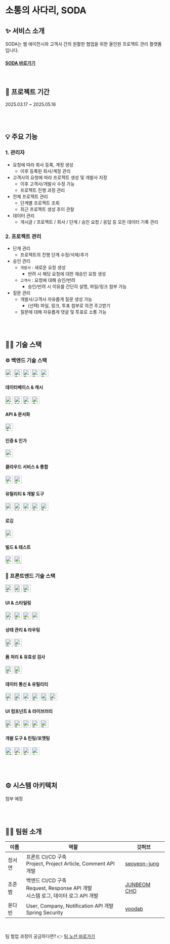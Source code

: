 # 소통의 사다리, SODA

## ✨ 서비스 소개
SODA는 웹 에이전시와 고객사 간의 원활한 협업을 위한
올인원 프로젝트 관리 플랫폼입니다.
#### [SODA 바로가기](https://www.s0da.co.kr/)

<br/>

## 🏃 프로젝트 기간
 2025.03.17 ~ 2025.05.16

 <br/>
<br/>

## 💡 주요 기능
### 1. 관리자
- 요청에 따라 회사 등록, 계정 생성
  - 이후 등록된 회사/계정 관리
- 고객사의 요청에 따라 프로젝트 생성 및 개발사 지정
  - 이후 고객사/개발사 수정 가능
  - 프로젝트 진행 과정 관리
- 전체 프로젝트 관리
  - 단계별 프로젝트 조회
  - 최근 프로젝트 생성 추이 관찰
- 데이터 관리
  - 게시글 / 프로젝트 / 회사 / 단계 / 승인 요청 / 응답 등 모든 데이터 기록 관리
### 2. 프로젝트 관리
- 단계 관리
  - 프로젝트의 진행 단계 수정/삭제/추가
- 승인 관리
  - `개발사` : 새로운 요청 생성
    - 반려 시 해당 요청에 대한 재승인 요청 생성
  - `고객사` : 요청에 대해 승인/반려
    - 승인/반려 시 이유를 간단히 설명, 파일/링크 첨부 가능
- 질문 관리
  - 개발사/고객사 자유롭게 질문 생성 가능
    - (선택) 파일, 링크, 투표 첨부로 의견 주고받기
  - 질문에 대해 자유롭게 댓글 및 투표로 소통 가능

<br/>
<br/>

## 👨‍🔧 기술 스택
### ⚙️ 백엔드 기술 스택
<p>
  <img src="https://img.shields.io/badge/Java-17-007396?style=for-the-badge&logo=java&logoColor=white" alt="Java 17" height="24"/>
  <img src="https://img.shields.io/badge/Spring%20Boot-3.4.3-6DB33F?style=for-the-badge&logo=springboot&logoColor=white" alt="Spring Boot 3.4.3" height="24"/>
  <img src="https://img.shields.io/badge/Spring%20Data%20JPA-6DB33F?style=for-the-badge&logo=spring&logoColor=white" alt="Spring Data JPA" height="24"/>
  <img src="https://img.shields.io/badge/Spring%20Security-6DB33F?style=for-the-badge&logo=spring&logoColor=white" alt="Spring Security" height="24"/>
  <img src="https://img.shields.io/badge/Spring%20MVC-6DB33F?style=for-the-badge&logo=spring&logoColor=white" alt="Spring MVC" height="24"/>
</p>

#### 데이터베이스 & 캐시
<p>
  <img src="https://img.shields.io/badge/MySQL-4479A1?style=for-the-badge&logo=mysql&logoColor=white" alt="MySQL" height="24"/>
  <img src="https://img.shields.io/badge/MongoDB-47A248?style=for-the-badge&logo=mongodb&logoColor=white" alt="MongoDB" height="24"/>
  <img src="https://img.shields.io/badge/Redis-DC382D?style=for-the-badge&logo=redis&logoColor=white" alt="Redis" height="24"/>
  <img src="https://img.shields.io/badge/QueryDSL-5.0.0-4A90E2?style=for-the-badge&logo=querydsl&logoColor=white" alt="QueryDSL 5.0.0 (Jakarta)" height="24"/>
</p>

#### API & 문서화
<p>
  <img src="https://img.shields.io/badge/SpringDoc%20OpenAPI-2.8.5-85EA2D?style=for-the-badge&logo=swagger&logoColor=black" alt="SpringDoc OpenAPI (Swagger) 2.8.5" height="24"/>
</p>

#### 인증 & 인가
<p>
  <img src="https://img.shields.io/badge/JWT-000000?style=for-the-badge&logo=jsonwebtokens&logoColor=white" alt="JWT (jjwt, java-jwt)" height="24"/>
</p>

#### 클라우드 서비스 & 통합
<p>
  <img src="https://img.shields.io/badge/AWS%20S3-569A31?style=for-the-badge&logo=amazonaws&logoColor=white" alt="AWS S3 (SDK v2)" height="24"/>
  <img src="https://img.shields.io/badge/Spring%20Mail%20(SMTP)-6DB33F?style=for-the-badge&logo=spring&logoColor=white" alt="Spring Mail (SMTP)" height="24"/>
</p>

#### 유틸리티 & 개발 도구
<p>
  <img src="https://img.shields.io/badge/Lombok-black?style=for-the-badge&logo=projectlombok&logoColor=white" alt="Lombok" height="24"/>
  <img src="https://img.shields.io/badge/ModelMapper-3.2.0-orange?style=for-the-badge" alt="ModelMapper 3.2.0" height="24"/>
  <img src="https://img.shields.io/badge/Jackson%20(JSR310)-E06C1D?style=for-the-badge" alt="Jackson JSR310" height="24"/>
  <img src="https://img.shields.io/badge/Spring%20Dotenv-4.0.0-22A7F0?style=for-the-badge" alt="Spring Dotenv 4.0.0" height="24"/>
  <img src="https://img.shields.io/badge/Bean%20Validation-6DB33F?style=for-the-badge&logo=hibernate&logoColor=white" alt="Bean Validation" height="24"/>
</p>

#### 로깅
<p>
  <img src="https://img.shields.io/badge/Logstash%20Logback%20Encoder-7.4-00A5B1?style=for-the-badge&logo=logstash&logoColor=white" alt="Logstash Logback Encoder 7.4" height="24"/>
</p>

#### 빌드 & 테스트
<p>
  <img src="https://img.shields.io/badge/Gradle-02303A?style=for-the-badge&logo=gradle&logoColor=white" alt="Gradle" height="24"/>
  <img src="https://img.shields.io/badge/JUnit%205-25A162?style=for-the-badge&logo=junit5&logoColor=white" alt="JUnit 5" height="24"/>
</p>

### 🎨 프론트엔드 기술 스택
<p>
  <img src="https://img.shields.io/badge/React-18.2.0-61DAFB?style=for-the-badge&logo=react&logoColor=black" alt="React 18.2.0" height="24"/>
  <img src="https://img.shields.io/badge/Vite-5.1.3-646CFF?style=for-the-badge&logo=vite&logoColor=white" alt="Vite 5.1.3" height="24"/>
  <img src="https://img.shields.io/badge/TypeScript-~5.3.3-3178C6?style=for-the-badge&logo=typescript&logoColor=white" alt="TypeScript ~5.3.3" height="24"/>
</p>

#### UI & 스타일링
<p>
  <img src="https://img.shields.io/badge/Material%20UI-5.17.1-007FFF?style=for-the-badge&logo=mui&logoColor=white" alt="Material UI 5.17.1" height="24"/>
  <img src="https://img.shields.io/badge/Emotion-11.14.0-DB7093?style=for-the-badge&logo=emotion&logoColor=white" alt="Emotion 11.14.0" height="24"/>
  <img src="https://img.shields.io/badge/Tailwind%20CSS-3.4.1-06B6D4?style=for-the-badge&logo=tailwindcss&logoColor=white" alt="Tailwind CSS 3.4.1" height="24"/>
  <img src="https://img.shields.io/badge/Lucide%20React-0.330.0-4695F7?style=for-the-badge" alt="Lucide React 0.330.0" height="24"/>
</p>

#### 상태 관리 & 라우팅
<p>
  <img src="https://img.shields.io/badge/Zustand-5.0.3-764ABC?style=for-the-badge" alt="Zustand 5.0.3" height="24"/>
  <img src="https://img.shields.io/badge/React%20Router-6.30.0-CA4245?style=for-the-badge&logo=reactrouter&logoColor=white" alt="React Router 6.30.0" height="24"/>
</p>

#### 폼 처리 & 유효성 검사
<p>
  <img src="https://img.shields.io/badge/React%20Hook%20Form-7.50.1-EC5990?style=for-the-badge&logo=reacthookform&logoColor=white" alt="React Hook Form 7.50.1" height="24"/>
  <img src="https://img.shields.io/badge/Zod-3.22.4-3E66B2?style=for-the-badge" alt="Zod 3.22.4" height="24"/>
</p>

#### 데이터 통신 & 유틸리티
<p>
  <img src="https://img.shields.io/badge/Axios-1.6.7-5A29E4?style=for-the-badge&logo=axios&logoColor=white" alt="Axios 1.6.7" height="24"/>
  <img src="https://img.shields.io/badge/React%20Hot%20Toast-2.5.2-FF69B4?style=for-the-badge" alt="React Hot Toast 2.5.2" height="24"/>
  <img src="https://img.shields.io/badge/Date--fns-3.3.1-F44336?style=for-the-badge" alt="date-fns 3.3.1" height="24"/>
  <img src="https://img.shields.io/badge/Day.js-1.11.13-FFDF82?style=for-the-badge&logo=dayjs&logoColor=black" alt="Day.js 1.11.13" height="24"/>
  <img src="https://img.shields.io/badge/JS%20Cookie-3.0.5-F7DF1E?style=for-the-badge&logo=javascript&logoColor=black" alt="JS Cookie 3.0.5" height="24"/>
  <img src="https://img.shields.io/badge/Fetch%20Event%20Source-2.0.1-blue?style=for-the-badge" alt="Fetch Event Source 2.0.1" height="24"/>
</p>

#### UI 컴포넌트 & 라이브러리
<p>
  <img src="https://img.shields.io/badge/Recharts-2.15.3-8884d8?style=for-the-badge" alt="Recharts 2.15.3" height="24"/>
  <img src="https://img.shields.io/badge/React%20Beautiful%20DND-13.1.1-FF92C0?style=for-the-badge" alt="React Beautiful DND 13.1.1" height="24"/>
  <img src="https://img.shields.io/badge/Hello%20Pangea%20DND-16.6.0-lightgrey?style=for-the-badge" alt="Hello Pangea DND 16.6.0" height="24"/>
  <img src="https://img.shields.io/badge/React%20Daum%20Postcode-3.2.0-FFCD00?style=for-the-badge" alt="React Daum Postcode 3.2.0" height="24"/>
  <img src="https://img.shields.io/badge/React%20Window-1.8.11-0288D1?style=for-the-badge" alt="React Window 1.8.11" height="24"/>
</p>

#### 개발 도구 & 린팅/포맷팅
<p>
  <img src="https://img.shields.io/badge/ESLint-8.56.0-4B32C3?style=for-the-badge&logo=eslint&logoColor=white" alt="ESLint 8.56.0" height="24"/>
  <img src="https://img.shields.io/badge/Prettier-3.2.5-F7B93E?style=for-the-badge&logo=prettier&logoColor=black" alt="Prettier 3.2.5" height="24"/>
  <img src="https://img.shields.io/badge/PostCSS-8.4.35-DD3A0A?style=for-the-badge&logo=postcss&logoColor=white" alt="PostCSS 8.4.35" height="24"/>
  <img src="https://img.shields.io/badge/Autoprefixer-10.4.19-DD3A0A?style=for-the-badge" alt="Autoprefixer 10.4.19" height="24"/>
</p>

<br/>
<br/>

## ⚙️ 시스템 아키텍처
첨부 예정

<br/>
<br/>


## 👨‍💻 팀원 소개
|이름|역할|깃허브|
|---|--------|---|
|정서연|프론트 CI/CD 구축 <br/> Project, Project Article, Comment API 개발|[seoyeon-jung](https://github.com/seoyeon-jung)|
|조준범|백엔드 CI/CD 구축 <br/> Request, Response API 개발 <br/> 시스템 로그, 데이터 로그 API 개발|[JUNBEOM CHO](https://github.com/JunbeomKoreaUniv)|
|윤다빈|User, Company, Notification API 개발 <br/> Spring Security|[yoodab](https://github.com/yoodab)|

<br/>

팀 협업 과정이 궁금하다면? 👉 [팀 노션 바로가기](https://quilled-authority-705.notion.site/SODA-4-1c2b5a5bac5380cb98d0cd207b7dfe58?pvs=74)